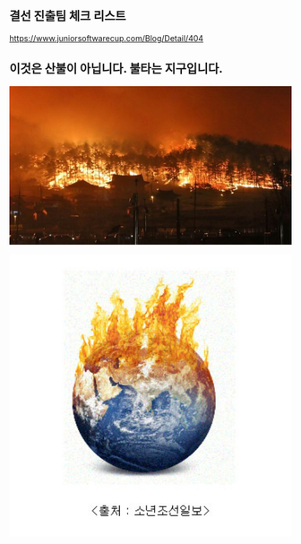 ## 결선 진출팀 체크 리스트



https://www.juniorsoftwarecup.com/Blog/Detail/404















## 이것은 산불이 아닙니다.  불타는 지구입니다. 





![산불: 강원도 동해안 지역은 왜 화재에 취약할까 - BBC News 코리아](img/_106311169_053337595-1.jpg)













<img src="img/jung_img6-3-1.jpg" alt="MyWater : K-water와 함께하는 물정보포털 ||" style="zoom:200%;" />



